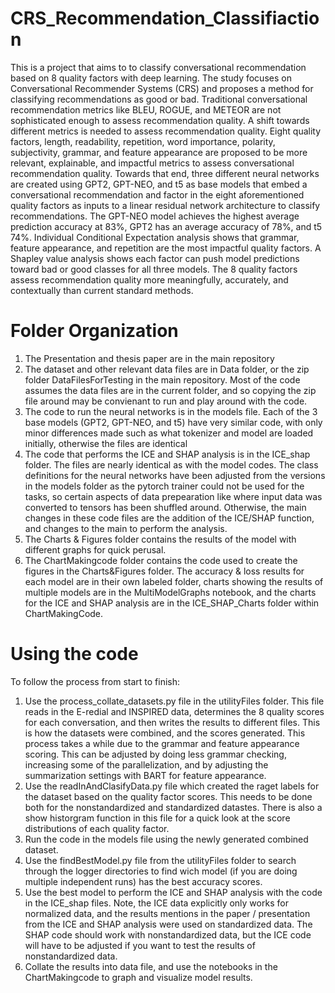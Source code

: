 # CRS_Recommendation_Classifiaction
This is a project that aims to to classify conversational recommendation based on 8 quality factors with deep learning. The study focuses on Conversational Recommender Systems (CRS) and proposes a method for classifying recommendations as good or bad. Traditional conversational recommendation metrics like BLEU, ROGUE, and METEOR are not sophisticated enough to assess recommendation quality. A shift towards different metrics is needed to assess recommendation quality. Eight quality factors, length, readability, repetition, word importance, polarity, subjectivity, grammar, and feature appearance are proposed to be more relevant, explainable, and impactful metrics to assess conversational recommendation quality. Towards that end, three different neural networks are created using GPT2, GPT-NEO, and t5 as base models that embed a conversational recommendation and factor in the eight aforementioned quality factors as inputs to a linear residual network architecture to classify recommendations. The GPT-NEO model achieves the highest average prediction accuracy at 83%, GPT2 has an average accuracy of 78%, and t5 74%. Individual Conditional Expectation analysis shows that grammar, feature appearance, and repetition are the most impactful quality factors. A Shapley value analysis shows each factor can push model predictions toward bad or good classes for all three models. The 8 quality factors assess recommendation quality more meaningfully, accurately, and contextually than current standard methods.

# Folder Organization
1. The Presentation and thesis paper are in the main repository
2. The dataset and other relevant data files are in Data folder, or the zip folder DataFilesForTesting in the main repository. Most of the code assumes the data files are in the current folder, and so copying the zip file around may be convienant to run and play around with the code.
3. The code to run the neural networks is in the models file. Each of the 3 base models (GPT2, GPT-NEO, and t5) have very similar code, with only minor differences made such as what tokenizer and model are loaded initially, otherwise the files are identical
4. The code that performs the ICE and SHAP analysis is in the ICE_shap folder. The files are nearly identical as with the model codes. The class definitions for the neural networks have been adjusted from the versions in the models folder as the pytorch trainer could not be used for the tasks, so certain aspects of data prepearation like where input data was converted to tensors has been shuffled around. Otherwise, the main changes in these code files are the addition of the ICE/SHAP function, and changes to the main to perform the analysis.
5. The Charts & Figures folder contains the results of the model with different graphs for quick perusal.
6. The ChartMakingcode folder contains the code used to create the figures in the Charts&Figures folder. The accuracy & loss results for each model are in their own labeled folder, charts showing the results of multiple models are in the MultiModelGraphs notebook, and the charts for the ICE and SHAP analysis are in the ICE_SHAP_Charts folder within ChartMakingCode.

# Using the code
To follow the process from start to finish: 
1. Use the process_collate_datasets.py file in the utilityFiles folder. This file reads in the E-redial and INSPIRED data, determines the 8 quality scores for each conversation, and then writes the results to different files. This is how the datasets were combined, and the scores generated. This process takes a while due to the grammar and feature appearance scoring. This can be adjusted by doing less grammar checking, increasing some of the parallelization, and by adjusting the summarization settings with BART for feature appearance.
2. Use the readInAndClasifyData.py file which created the raget labels for the dataset based on the quality factor scores. This needs to be done both for the nonstandardized and standardized datastes. There is also a show historgram function in this file for a quick look at the score distributions of each quality factor.
3. Run the code in the models file using the newly generated combined dataset.
4. Use the findBestModel.py file from the utilityFiles folder to search through the logger directories to find wich model (if you are doing multiple independent runs) has the best accuracy scores.
5. Use the best model to perform the ICE and SHAP analysis with the code in the ICE_shap files. Note, the ICE data explicitly only works for normalized data, and the results mentions in the paper / presentation from the ICE and SHAP analysis were used on standardized data. The SHAP code should work with nonstandardized data, but the ICE code will have to be adjusted if you want to test the results of nonstandardized data.
6. Collate the results into data file, and use the notebooks in the ChartMakingcode to graph and visualize model results. 
